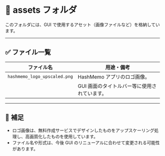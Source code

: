 # 📁 assets フォルダ

このフォルダには、GUI で使用するアセット（画像ファイルなど）を格納しています。

---

## ✅ ファイル一覧

| ファイル名                   | 用途・備考                                   |
| ---------------------------- | -------------------------------------------- |
| `hashmemo_logo_upscaled.png` | HashMemo アプリのロゴ画像。                  |
|                              | GUI 画面のタイトルバー等に使用されています。 |

---

## 📝 補足

- ロゴ画像は、無料作成サービスでデザインしたものをアップスケーリング処理し、高画質化したものを使用しています。
- ファイル名や形式は、今後 GUI のリニューアルに合わせて変更される可能性があります。
